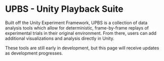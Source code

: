 # UPBS - Unity Playback Suite
Built off the Unity Experiment Framework, UPBS is a collection of data analysis tools which allow for deterministic, frame-by-frame replays of experimental trials in their original environment. From there, users can add additional visualizations and analysis directly in Unity.

These tools are still early in development, but this page will receive updates as development progresses.
